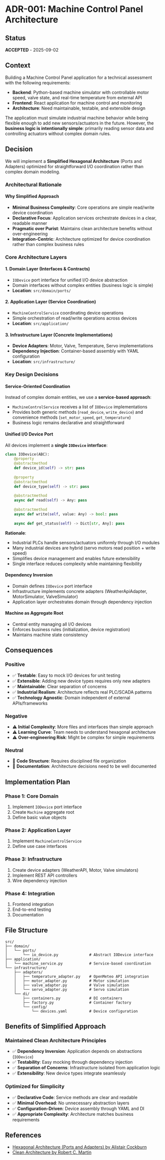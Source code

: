 # ADR-001: Machine Control Panel Architecture

## Status
**ACCEPTED** - 2025-09-02

## Context
Building a Machine Control Panel application for a technical assessment with the following requirements:
- **Backend**: Python-based machine simulator with controllable motor speed, valve state, and real-time temperature from external API
- **Frontend**: React application for machine control and monitoring
- **Architecture**: Need maintainable, testable, and extensible design

The application must simulate industrial machine behavior while being flexible enough to add new sensors/actuators in the future. However, the **business logic is intentionally simple**: primarily reading sensor data and controlling actuators without complex domain rules.

## Decision
We will implement a **Simplified Hexagonal Architecture** (Ports and Adapters) optimized for straightforward I/O coordination rather than complex domain modeling.

### Architectural Rationale

#### Why Simplified Approach
- **Minimal Business Complexity**: Core operations are simple read/write device coordination
- **Declarative Focus**: Application services orchestrate devices in a clear, readable manner
- **Pragmatic over Purist**: Maintains clean architecture benefits without over-engineering
- **Integration-Centric**: Architecture optimized for device coordination rather than complex business rules

### Core Architecture Layers

#### 1. **Domain Layer** (Interfaces & Contracts)
- `IODevice` port interface for unified I/O device abstraction
- Domain interfaces without complex entities (business logic is simple)
- **Location**: `src/domain/ports/`

#### 2. **Application Layer** (Service Coordination) 
- `MachineControlService` coordinating device operations
- Simple orchestration of read/write operations across devices
- **Location**: `src/application/`

#### 3. **Infrastructure Layer** (Concrete Implementations)
- **Device Adapters**: Motor, Valve, Temperature, Servo implementations
- **Dependency Injection**: Container-based assembly with YAML configuration
- **Location**: `src/infrastructure/`

### Key Design Decisions

#### Service-Oriented Coordination
Instead of complex domain entities, we use a **service-based approach**:
- `MachineControlService` receives a list of `IODevice` implementations
- Provides both generic methods (`read_device`, `write_device`) and convenience methods (`set_motor_speed`, `get_temperature`)
- Business logic remains declarative and straightforward

#### Unified I/O Device Port
All devices implement a **single `IODevice` interface**:

```python
class IODevice(ABC):
    @property
    @abstractmethod
    def device_id(self) -> str: pass
    
    @property  
    @abstractmethod
    def device_type(self) -> str: pass
    
    @abstractmethod
    async def read(self) -> Any: pass
    
    @abstractmethod
    async def write(self, value: Any) -> bool: pass
    
    async def get_status(self) -> Dict[str, Any]: pass
```

**Rationale**: 
- Industrial PLCs handle sensors/actuators uniformly through I/O modules
- Many industrial devices are hybrid (servo motors read position + write speed)
- Simplifies device management and enables future extensibility
- Single interface reduces complexity while maintaining flexibility

#### Dependency Inversion
- Domain defines `IODevice` port interface
- Infrastructure implements concrete adapters (WeatherApiAdapter, MotorSimulator, ValveSimulator)  
- Application layer orchestrates domain through dependency injection

#### Machine as Aggregate Root
- Central entity managing all I/O devices
- Enforces business rules (initialization, device registration)
- Maintains machine state consistency

## Consequences

### Positive
- ✅ **Testable**: Easy to mock I/O devices for unit testing
- ✅ **Extensible**: Adding new device types requires only new adapters
- ✅ **Maintainable**: Clear separation of concerns
- ✅ **Industrial Realism**: Architecture reflects real PLC/SCADA patterns
- ✅ **Technology Agnostic**: Domain independent of external APIs/frameworks

### Negative  
- ⚠️ **Initial Complexity**: More files and interfaces than simple approach
- ⚠️ **Learning Curve**: Team needs to understand hexagonal architecture
- ⚠️ **Over-engineering Risk**: Might be complex for simple requirements

### Neutral
- 📝 **Code Structure**: Requires disciplined file organization
- 📝 **Documentation**: Architecture decisions need to be well documented

## Implementation Plan

### Phase 1: Core Domain
1. Implement `IODevice` port interface
2. Create `Machine` aggregate root
3. Define basic value objects

### Phase 2: Application Layer
1. Implement `MachineControlService`
2. Define use case interfaces

### Phase 3: Infrastructure
1. Create device adapters (WeatherAPI, Motor, Valve simulators)
2. Implement REST API controllers
3. Wire dependency injection

### Phase 4: Integration
1. Frontend integration
2. End-to-end testing
3. Documentation

## File Structure
```
src/
├── domain/
│   └── ports/
│       └── io_device.py              # Abstract IODevice interface
├── application/
│   └── machine_service.py            # Service-based coordination
└── infrastructure/
    ├── adapters/
    │   ├── temperature_adapter.py    # OpenMeteo API integration
    │   ├── motor_adapter.py          # Motor simulation
    │   ├── valve_adapter.py          # Valve simulation
    │   └── servo_adapter.py          # Servo simulation
    └── di/
        ├── containers.py             # DI containers
        ├── factory.py                # Container factory
        └── config/
            └── devices.yaml          # Device configuration
```

## Benefits of Simplified Approach

### Maintained Clean Architecture Principles
- ✅ **Dependency Inversion**: Application depends on abstractions (`IODevice`)
- ✅ **Testability**: Easy mocking through dependency injection
- ✅ **Separation of Concerns**: Infrastructure isolated from application logic
- ✅ **Extensibility**: New device types integrate seamlessly

### Optimized for Simplicity
- ✅ **Declarative Code**: Service methods are clear and readable
- ✅ **Minimal Overhead**: No unnecessary abstraction layers
- ✅ **Configuration-Driven**: Device assembly through YAML and DI
- ✅ **Appropriate Complexity**: Architecture matches business requirements

## References
- [Hexagonal Architecture (Ports and Adapters) by Alistair Cockburn](https://alistair.cockburn.us/hexagonal-architecture/)
- [Clean Architecture by Robert C. Martin](https://blog.cleancoder.com/uncle-bob/2012/08/13/the-clean-architecture.html)
